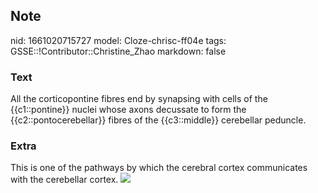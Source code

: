 ## Note
nid: 1661020715727
model: Cloze-chrisc-ff04e
tags: GSSE::!Contributor::Christine_Zhao
markdown: false

### Text
<div>
  <div>
    <div>
      All the corticopontine fibres end by synapsing with cells of
      the {{c1::pontine}} nuclei whose axons decussate to form the
      {{c2::pontocerebellar}} fibres of the {{c3::middle}}
      cerebellar peduncle.
    </div>
  </div>
</div>

### Extra
This is one of the pathways by which the cerebral cortex
communicates with the cerebellar cortex. <img src= 
"paste-d6a1fa565cb307e996a6211fe33307bd047851c3.jpg">
